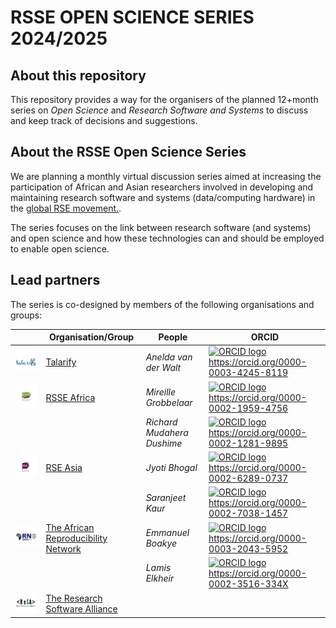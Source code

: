 # RSSE OPEN SCIENCE SERIES 2024/2025

## About this repository

This repository provides a way for the organisers of the planned 12+month series on _Open Science_ and _Research Software and Systems_ to discuss and keep track of decisions and suggestions.

## About the RSSE Open Science Series

We are planning a monthly virtual discussion series aimed at increasing the participation of African and Asian researchers involved in developing and maintaining research software and systems (data/computing hardware) in the [global RSE movement.](https://www.software.ac.uk/blog/not-so-brief-history-research-software-engineers-0).

The series focuses on the link between research software (and systems) and open science and how these technologies can and should be employed to enable open science.

## Lead partners

The series is co-designed by members of the following organisations and groups:

|| Organisation/Group | People | ORCID |
|-|-|-|-|
|![Talarify logo](logos/talarify.png)|[Talarify](https://talarify.co.za) | _Anelda van der Walt_ | <a href="https://orcid.org/0000-0003-4245-8119"><img alt="ORCID logo" src="https://info.orcid.org/wp-content/uploads/2019/11/orcid_16x16.png" width="16" height="16" />https://orcid.org/0000-0003-4245-8119</a> |
|![RSSE Africa logo](logos/rsse-africa.png)|  [RSSE Africa](https://rsse.africa) |_Mireille Grobbelaar_ |<a href="https://orcid.org/0000-0002-1959-4756"><img alt="ORCID logo" src="https://info.orcid.org/wp-content/uploads/2019/11/orcid_16x16.png" width="16" height="16" />https://orcid.org/0000-0002-1959-4756</a> |
| | |_Richard Mudahera Dushime_| <a href="https://orcid.org/0000-0002-1281-9895"><img alt="ORCID logo" src="https://info.orcid.org/wp-content/uploads/2019/11/orcid_16x16.png" width="16" height="16" />https://orcid.org/0000-0002-1281-9895</a> |
| ![RSE Asia logo](logos/rse-asia.png) | [RSE Asia](https://rse-asia.github.io/RSE_Asia/) | _Jyoti Bhogal_ | <a href="https://orcid.org/0000-0002-6289-0737"><img alt="ORCID logo" src="https://info.orcid.org/wp-content/uploads/2019/11/orcid_16x16.png" width="16" height="16" />https://orcid.org/0000-0002-6289-0737</a> |
| | | _Saranjeet Kaur_ | <a href="https://orcid.org/0000-0002-7038-1457"><img alt="ORCID logo" src="https://info.orcid.org/wp-content/uploads/2019/11/orcid_16x16.png" width="16" height="16" />https://orcid.org/0000-0002-7038-1457</a> |
| ![AREN logo](logos/aren.png) | [The African Reproducibility Network](https://africanrn.org/) | _Emmanuel Boakye_ | <a href="https://orcid.org/0000-0003-2043-5952"><img alt="ORCID logo" src="https://info.orcid.org/wp-content/uploads/2019/11/orcid_16x16.png" width="16" height="16" />https://orcid.org/0000-0003-2043-5952</a> |
| | | _Lamis Elkheir_ | <a href="https://orcid.org/0000-0002-3516-334X"><img alt="ORCID logo" src="https://info.orcid.org/wp-content/uploads/2019/11/orcid_16x16.png" width="16" height="16" />https://orcid.org/0000-0002-3516-334X</a> |
| ![ReSA logo](logos/resa.png) | [The Research Software Alliance](https://www.researchsoft.org/) | | |
